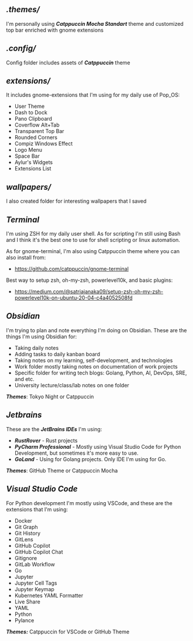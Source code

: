 ## ***.themes/***

I'm personally using ***Catppuccin Mocha Standart*** theme and customized top bar enriched with gnome extensions

## ***.config/***

Config folder includes assets of ***Catppuccin*** theme

## ***extensions/***

It includes gnome-extensions that I'm using for my daily use of Pop_OS:

- User Theme
- Dash to Dock
- Pano Clipboard
- Coverflow Alt+Tab
- Transparent Top Bar
- Rounded Corners
- Compiz Windows Effect
- Logo Menu
- Space Bar
- Aylur's Widgets
- Extensions List

## ***wallpapers/***

I also created folder for interesting wallpapers that I saved

## ***Terminal***

I'm using ZSH for my daily user shell. As for scripting I'm still using Bash and I think it's the best one to use for shell scripting or linux automation.

As for gnome-terminal, I'm also using Catppuccin theme where you can also install from:
- https://github.com/catppuccin/gnome-terminal

Best way to setup zsh, oh-my-zsh, powerlevel10k, and basic plugins:
- https://medium.com/@satriajanaka09/setup-zsh-oh-my-zsh-powerlevel10k-on-ubuntu-20-04-c4a4052508fd

## ***Obsidian***

I'm trying to plan and note everything I'm doing on Obsidian. These are the things I'm using Obsidian for:

- Taking daily notes
- Adding tasks to daily kanban board
- Taking notes on my learning, self-development, and technologies
- Work folder mostly taking notes on documentation of work projects
- Specific folder for writing tech blogs: Golang, Python, AI, DevOps, SRE, and etc.
- University lecture/class/lab notes on one folder

***Themes***: Tokyo Night or Catppuccin

## ***Jetbrains***

These are the ***JetBrains IDEs*** I'm using:
- ***RustRover*** - Rust projects
- ***PyCharm Professional*** - Mostly using Visual Studio Code for Python Development, but sometimes it's more easy to use.
- ***GoLand*** - Using for Golang projects. Only IDE I'm using for Go.

***Themes***: GitHub Theme or Catppuccin Mocha

## ***Visual Studio Code***

For Python development I'm mostly using VSCode, and these are the extensions that I'm using:

- Docker
- Git Graph
- Git History
- GitLens
- GitHub Copilot
- GitHub Copilot Chat
- Gitignore
- GitLab Workflow
- Go
- Jupyter
- Jupyter Cell Tags
- Jupyter Keymap
- Kubernetes YAML Formatter
- Live Share
- YAML
- Python
- Pylance

***Themes:*** Catppuccin for VSCode or GitHub Theme
